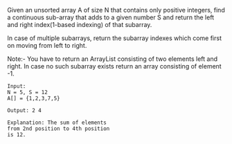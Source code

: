 Given an unsorted array A of size N that contains only positive integers, find a continuous sub-array that adds to a given number S and return the left and right index(1-based indexing) of that subarray.

In case of multiple subarrays, return the subarray indexes which come first on moving from left to right.

Note:- You have to return an ArrayList consisting of two elements left and right. In case no such subarray exists return an array consisting of element -1.

```
Input:
N = 5, S = 12
A[] = {1,2,3,7,5}

Output: 2 4

Explanation: The sum of elements 
from 2nd position to 4th position 
is 12.
```